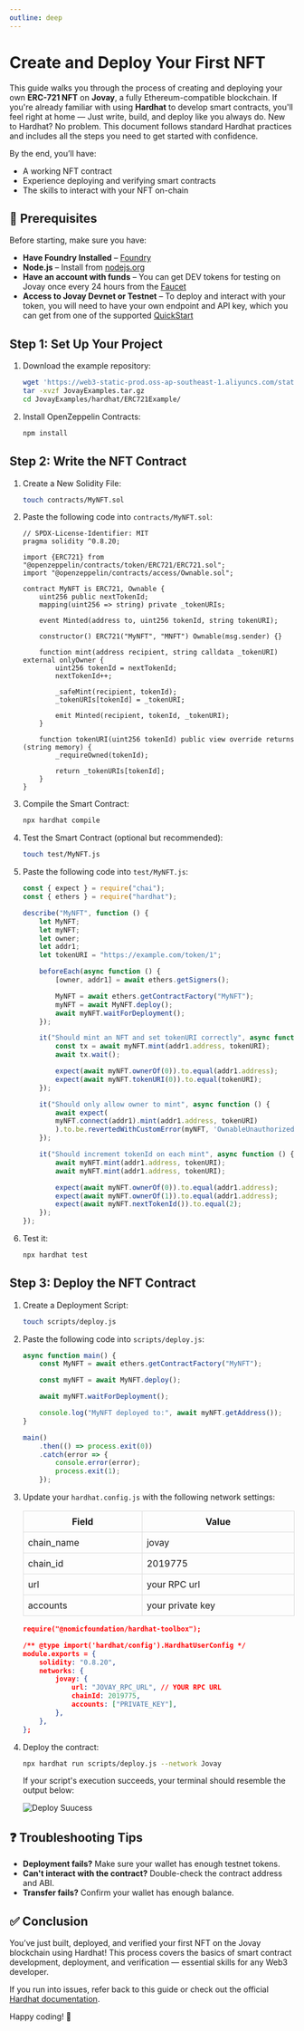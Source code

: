 ```yaml
---
outline: deep
---
```


# Create and Deploy Your First NFT
This guide walks you through the process of creating and deploying your own **ERC-721 NFT** on **Jovay**, a fully Ethereum-compatible blockchain. If you're already familiar with using **Hardhat** to develop smart contracts, you'll feel right at home — Just write, build, and deploy like you always do. New to Hardhat? No problem. This document follows standard Hardhat practices and includes all the steps you need to get started with confidence.

By the end, you’ll have:
- A working NFT contract
- Experience deploying and verifying smart contracts
- The skills to interact with your NFT on-chain

## 🧰 Prerequisites

Before starting, make sure you have:
- **Have Foundry Installed** – [Foundry](https://book.getfoundry.sh/getting-started/installation)
- **Node.js** – Install from [nodejs.org](https://nodejs.org/)
- **Have an account with funds** – You can get DEV tokens for testing on Jovay once every 24 hours from the [Faucet](https://zan.top/faucet/jovay)
- **Access to Jovay Devnet or Testnet** – To deploy and interact with your token, you will need to have your own endpoint and API key, which you can get from one of the supported [QuickStart](./developer-quickstart.md)

## Step 1: Set Up Your Project
1. Download the example repository:
    ```bash
    wget 'https://web3-static-prod.oss-ap-southeast-1.aliyuncs.com/static/Jovay/JovayExamples.tar.gz'
    tar -xvzf JovayExamples.tar.gz
    cd JovayExamples/hardhat/ERC721Example/
    ```
2. Install OpenZeppelin Contracts:
    ```bash
    npm install
    ```

## Step 2: Write the NFT Contract
1. Create a New Solidity File:
    ```bash
    touch contracts/MyNFT.sol
    ```

2. Paste the following code into `contracts/MyNFT.sol`:
    ```solidity
    // SPDX-License-Identifier: MIT
    pragma solidity ^0.8.20;

    import {ERC721} from "@openzeppelin/contracts/token/ERC721/ERC721.sol";
    import "@openzeppelin/contracts/access/Ownable.sol";

    contract MyNFT is ERC721, Ownable {
        uint256 public nextTokenId;
        mapping(uint256 => string) private _tokenURIs;

        event Minted(address to, uint256 tokenId, string tokenURI);

        constructor() ERC721("MyNFT", "MNFT") Ownable(msg.sender) {}

        function mint(address recipient, string calldata _tokenURI) external onlyOwner {
            uint256 tokenId = nextTokenId;
            nextTokenId++;

            _safeMint(recipient, tokenId);
            _tokenURIs[tokenId] = _tokenURI;

            emit Minted(recipient, tokenId, _tokenURI);
        }

        function tokenURI(uint256 tokenId) public view override returns (string memory) {
            _requireOwned(tokenId);

            return _tokenURIs[tokenId];
        }
    }
    ```

3. Compile the Smart Contract:
    ```bash
    npx hardhat compile
    ```
4. Test the Smart Contract (optional but recommended):
    ```bash
    touch test/MyNFT.js
    ```

5. Paste the following code into `test/MyNFT.js`:
    ```js
    const { expect } = require("chai");
    const { ethers } = require("hardhat");

    describe("MyNFT", function () {
        let MyNFT;
        let myNFT;
        let owner;
        let addr1;
        let tokenURI = "https://example.com/token/1";

        beforeEach(async function () {
            [owner, addr1] = await ethers.getSigners();

            MyNFT = await ethers.getContractFactory("MyNFT");
            myNFT = await MyNFT.deploy();
            await myNFT.waitForDeployment();
        });

        it("Should mint an NFT and set tokenURI correctly", async function () {
            const tx = await myNFT.mint(addr1.address, tokenURI);
            await tx.wait();

            expect(await myNFT.ownerOf(0)).to.equal(addr1.address);
            expect(await myNFT.tokenURI(0)).to.equal(tokenURI);
        });

        it("Should only allow owner to mint", async function () {
            await expect(
            myNFT.connect(addr1).mint(addr1.address, tokenURI)
            ).to.be.revertedWithCustomError(myNFT, 'OwnableUnauthorizedAccount');
        });

        it("Should increment tokenId on each mint", async function () {
            await myNFT.mint(addr1.address, tokenURI);
            await myNFT.mint(addr1.address, tokenURI);

            expect(await myNFT.ownerOf(0)).to.equal(addr1.address);
            expect(await myNFT.ownerOf(1)).to.equal(addr1.address);
            expect(await myNFT.nextTokenId()).to.equal(2);
        });
    });
    ```

6. Test it:
    ```bash
    npx hardhat test
    ```

## Step 3: Deploy the NFT Contract
1. Create a Deployment Script:
    ```bash
    touch scripts/deploy.js
    ```
2. Paste the following code into `scripts/deploy.js`:
    ```js
    async function main() {
        const MyNFT = await ethers.getContractFactory("MyNFT");

        const myNFT = await MyNFT.deploy();

        await myNFT.waitForDeployment();

        console.log("MyNFT deployed to:", await myNFT.getAddress());
    }

    main()
        .then(() => process.exit(0))
        .catch(error => {
            console.error(error);
            process.exit(1);
        });
    ```

3. Update your `hardhat.config.js` with the following network settings:
    <table class="responsive-table">
    <thead>
        <tr>
            <th>Field</th>
            <th>Value</th>
        </tr>
    </thead>
    <tbody>
        <tr>
            <td>chain_name</td>
            <td>jovay</td>
        </tr>
        <tr>
            <td>chain_id</td>
            <td>2019775</td>
        </tr>
        <tr>
            <td>url</td>
            <td>your RPC url</td>
        </tr>
        <tr>
            <td>accounts</td>
            <td>your private key</td>
        </tr>
    </tbody>
    </table>

    ```json
    require("@nomicfoundation/hardhat-toolbox");

    /** @type import('hardhat/config').HardhatUserConfig */
    module.exports = {
        solidity: "0.8.20",
        networks: {
            jovay: {
                url: "JOVAY_RPC_URL", // YOUR RPC URL
                chainId: 2019775,
                accounts: ["PRIVATE_KEY"],
            },
        },
    };
    ```

4. Deploy the contract:
    ```bash
    npx hardhat run scripts/deploy.js --network Jovay
    ```
    If your script's execution succeeds, your terminal should resemble the output below:

    ![Deploy Suucess](/Images/foundry-hardhat-tutorial/deploy-success-nft-hardhat.png)


## ❓ Troubleshooting Tips
- **Deployment fails?** Make sure your wallet has enough testnet tokens.
- **Can't interact with the contract?** Double-check the contract address and ABI.
- **Transfer fails?** Confirm your wallet has enough balance.

## ✅ Conclusion
You’ve just built, deployed, and verified your first NFT on the Jovay blockchain using Hardhat! This process covers the basics of smart contract development, deployment, and verification — essential skills for any Web3 developer.

If you run into issues, refer back to this guide or check out the official [Hardhat documentation](https://hardhat.org/docs).

Happy coding! 🚀

<style>
  .responsive-table {
    width: 100%;
    border-collapse: collapse;
    display: table !important;
  }
  .responsive-table th, .responsive-table td {
    border: 1px solid #ddd;
    padding: 8px;
  }
</style>